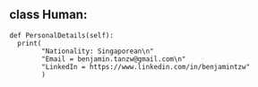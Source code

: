 ## class Human:</br>
<pre><code>def PersonalDetails(self):
  print(
        "Nationality: Singaporean\n"
        "Email = benjamin.tanzw@gmail.com\n"
        "LinkedIn = https://www.linkedin.com/in/benjamintzw"
        )
</code></pre>
